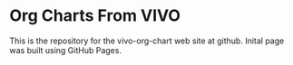 # Org Charts From VIVO

This is the repository for the vivo-org-chart web site at github.  Inital page was built using GitHub Pages.
